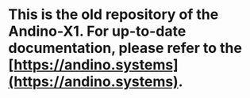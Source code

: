 This is the old repository of the Andino-X1. For up-to-date documentation, please refer to the [https://andino.systems](https://andino.systems).
====
